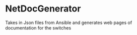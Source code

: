 # NetDocGenerator
Takes in Json files from Ansible and generates web pages of documentation for the switches
